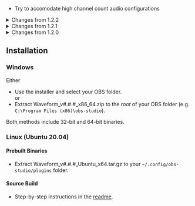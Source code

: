 - Try to accomodate high channel count audio configurations

<details>
<summary>Changes from 1.2.2</summary>

- Fix crash when 'Temporal Smoothing' is set to None and source is not visible
</details>

<details>
<summary>Changes from 1.2.1</summary>

- Fix rounded caps misaligned by 1 pixel
- Add option to hide the graph when audio is silent
</details>

<details>
<summary>Changes from 1.2.0</summary>

- Add circular display mode
- Add level meter display mode
- Add rounded bar caps
- Add option to capture OBS audio output bus (all active audio sources)
- Reduce minimum strength of gaussian filter to work better with bar graphs
</details>

## Installation
### Windows
Either  
- Use the installer and select your OBS folder.  
or  
- Extract Waveform\_v#.#.#\_x86\_64.zip to the *root* of your OBS folder (e.g. `C:\Program Files (x86)\obs-studio`).

Both methods include 32-bit and 64-bit binaries.

### Linux (Ubuntu 20.04)
#### Prebuilt Binaries
- Extract Waveform\_v#.#.#\_Ubuntu\_x64.tar.gz to your `~/.config/obs-studio/plugins` folder.  

#### Source Build
- Step-by-step instructions in the [readme](https://github.com/phandasm/waveform/blob/master/README.md#linux-ubuntu-20043-lts).
